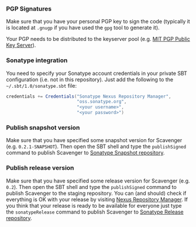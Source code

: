 ### PGP Signatures

Make sure that you have your personal PGP key to sign the code (typically it is located at `.gnugp` if you have
used the `gpg` tool to generate it).

Your PGP needs to be distributed to the keyserver pool (e.g. [MIT PGP Public Key Server](http://pgp.mit.edu:11371/)).

### Sonatype integration

You need to specify your Sonatype account credentials in your private SBT configuration (i.e. not in this repository).
Just add the following to the `~/.sbt/1.0/sonatype.sbt` file:

```scala
credentials += Credentials("Sonatype Nexus Repository Manager",
                           "oss.sonatype.org",
                           "<your username>",
                           "<your password>")
```

### Publish snapshot version

Make sure that you have specified some snapshot version for Scavenger (e.g. `0.2.1-SNAPSHOT`). Then open the SBT shell
and type the `publishSigned` command to publish Scavenger to
[Sonatype Snapshot repository](https://oss.sonatype.org/content/repositories/snapshots/org/aossie/).

### Publish release version

Make sure that you have specified some release version for Scavenger (e.g. `0.2`). Then open the SBT shell
and type the `publishSigned` command to publish Scavenger to the staging repository. You can (and should) check
if everything is OK with your release by visiting
[Nexus Repository Manager](https://oss.sonatype.org/#stagingRepositories). If you think that your release is ready
to be available for everyone just type the `sonatypeRelease` command to publish Scavenger to
[Sonatype Release repository](https://oss.sonatype.org/content/repositories/releases/org/aossie/).
